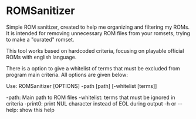 # ROMSanitizer

Simple ROM sanitizer, created to help me organizing and filtering my ROMs. It is intended for removing unnecessary ROM files from your romsets, trying to make a "curated" romset.

This tool works based on hardcoded criteria, focusing on playable official ROMs with english language.

There is a option to give a whitelist of terms that must be excluded from program main criteria. All options are given below:

Use: ROMSanitizer [OPTIONS] -path [path] [-whitelist [terms]]

-path: Main path to ROM files
-whitelist: terms that must be ignored in criteria
-print0: print NUL character instead of EOL during output
-h or --help: show this help